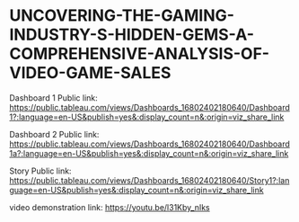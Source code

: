 # UNCOVERING-THE-GAMING-INDUSTRY-S-HIDDEN-GEMS-A-COMPREHENSIVE-ANALYSIS-OF-VIDEO-GAME-SALES
Dashboard 1 Public link: https://public.tableau.com/views/Dashboards_16802402180640/Dashboard1?:language=en-US&publish=yes&:display_count=n&:origin=viz_share_link 

Dashboard 2 Public link: https://public.tableau.com/views/Dashboards_16802402180640/Dashboard1a?:language=en-US&publish=yes&:display_count=n&:origin=viz_share_link

Story Public link: https://public.tableau.com/views/Dashboards_16802402180640/Story1?:language=en-US&publish=yes&:display_count=n&:origin=viz_share_link

video demonstration link: https://youtu.be/l31Kby_nIks
